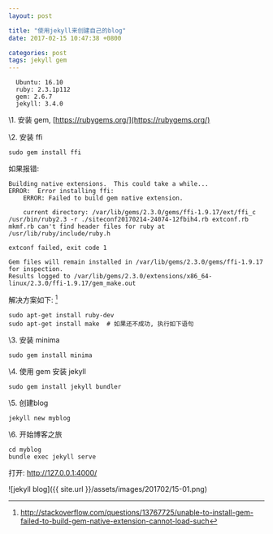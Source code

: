 ```yaml
---
layout: post

title: "使用jekyll来创建自己的blog"
date: 2017-02-15 10:47:38 +0800

categories: post
tags: jekyll gem
---
```


```
  Ubuntu: 16.10
  ruby: 2.3.1p112
  gem: 2.6.7
  jekyll: 3.4.0
```

\1. 安装 gem, [https://rubygems.org/](https://rubygems.org/)

\2. 安装 ffi
```shell
sudo gem install ffi
```

如果报错:

```
Building native extensions.  This could take a while...
ERROR:  Error installing ffi:
	ERROR: Failed to build gem native extension.

    current directory: /var/lib/gems/2.3.0/gems/ffi-1.9.17/ext/ffi_c
/usr/bin/ruby2.3 -r ./siteconf20170214-24074-12fbih4.rb extconf.rb
mkmf.rb can't find header files for ruby at /usr/lib/ruby/include/ruby.h

extconf failed, exit code 1

Gem files will remain installed in /var/lib/gems/2.3.0/gems/ffi-1.9.17 for inspection.
Results logged to /var/lib/gems/2.3.0/extensions/x86_64-linux/2.3.0/ffi-1.9.17/gem_make.out
```

解决方案如下: [^1]

```shell
sudo apt-get install ruby-dev
sudo apt-get install make  # 如果还不成功, 执行如下语句
```

\3. 安装 minima
```shell
sudo gem install minima
```

\4. 使用 gem 安装 jekyll
```shell
sudo gem install jekyll bundler
```

\5. 创建blog
```shell
jekyll new myblog
```

\6. 开始博客之旅
```shell
cd myblog
bundle exec jekyll serve
```

打开: http://127.0.0.1:4000/

![jekyll blog]({{ site.url }}/assets/images/201702/15-01.png)

[^1]: http://stackoverflow.com/questions/13767725/unable-to-install-gem-failed-to-build-gem-native-extension-cannot-load-such
